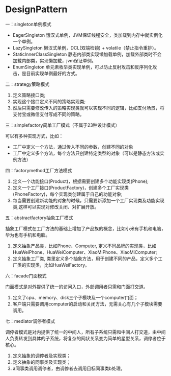 # DesignPattern
一：singleton单例模式

- EagerSingleton 饿汉式单例，JVM保证线程安全，类加载到内存中就实例化一个单例。
- LazySingleton 懒汉式单例，DCL(双端检锁) + volatile（禁止指令重排）。
- StaticInnerClassSingleton 静态内部类实现懒加载单例，加载外部类时不会加载内部类，实现懒加载，jvm保证单例。
- EnumSingleton 单元素枚举类实现单例，可以防止反射攻击和反序列化攻击，是目前实现单例最好的方式。

二：strategy策略模式

1. 定义策略接口类;
2. 实现这个接口定义不同的策略实现类;
3. 然后只需要修改传入的策略实现类就可以实现不同的逻辑，比如支付场景，将支付宝或微信支付写成不同的策略。

三：simplefactory简单工厂模式（不属于23种设计模式）

可以有多种实现方式，比如：
- 工厂中定义一个方法，通过传入不同的参数，创建不同的对象
- 工厂中定义多个方法，每个方法只创建特定类型的对象（可以是静态方法或实例方法）

四：factorymethod工厂方法模式

1. 定义一个功能接口(Product)，根据需要创建多个功能实现类(Phone);
2. 定义一个工厂接口(ProductFactory)，创建多个工厂实现类(PhoneFactory)，每个实现类创建属于自己的功能对象;
3. 每当需要创建新功能的对象的时候，只需要新添加一个工厂实现类及功能实现类,这样可以实现对修改关闭、对扩展开放。

五：abstractfactory抽象工厂模式

抽象工厂模式在工厂方法的基础上增加了产品族的概念，比如小米有手机和电脑，华为也有手机和电脑。
1. 定义抽象产品类，比如Phone、Computer, 定义不同品牌的实现类，比如HuaWeiPhone、HuaWeiComputer、XiaoMiPhone、XiaoMiComputer;
2. 定义抽象工厂类, 类里定义多个抽象方法，用于创建不同的产品，定义多个工厂类的实现类，比如HuaWeiFactory。

六：facade门面模式

门面模式是对外提供了统一的访问入口，外部调用者只需和门面打交道。
1. 定义了cpu、memory、disk三个子模块及一个computer门面；
2. 客户端只需要调用computer的启动和关闭方法，无需关心有几个子模块需要调用。

七：mediator调停者模式

调停者模式是对内提供了统一的中间人，所有子系统只需和中间人打交道，由中间人负责转发到具体的子系统，将复杂的网状关系变为简单的星型关系，调停者位于核心。
1. 定义抽象的调停者及实现类；
2. 定义抽象的同事类及实现类；
3. a同事类调用调停者，由调停者去调用目标同事类b处理。





